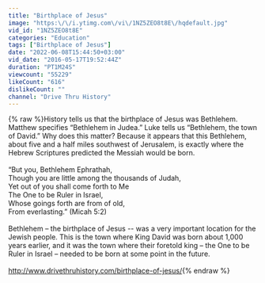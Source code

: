 ```yaml
---
title: "Birthplace of Jesus"
image: "https:\/\/i.ytimg.com\/vi\/1NZ5ZEO8t8E\/hqdefault.jpg"
vid_id: "1NZ5ZEO8t8E"
categories: "Education"
tags: ["Birthplace of Jesus"]
date: "2022-06-08T15:44:50+03:00"
vid_date: "2016-05-17T19:52:44Z"
duration: "PT1M24S"
viewcount: "55229"
likeCount: "616"
dislikeCount: ""
channel: "Drive Thru History"
---
```

{% raw %}History tells us that the birthplace of Jesus was Bethlehem. Matthew specifies “Bethlehem in Judea.” Luke tells us “Bethlehem, the town of David.” Why does this matter? Because it appears that this Bethlehem, about five and a half miles southwest of Jerusalem, is exactly where the Hebrew Scriptures predicted the Messiah would be born.<br /><br />“But you, Bethlehem Ephrathah,<br />Though you are little among the thousands of Judah,<br />Yet out of you shall come forth to Me<br />The One to be Ruler in Israel,<br />Whose goings forth are from of old,<br />From everlasting.” (Micah 5:2)<br /><br />Bethlehem – the birthplace of Jesus -- was a very important location for the Jewish people. This is the town where King David was born about 1,000 years earlier, and it was the town where their foretold king – the One to be Ruler in Israel – needed to be born at some point in the future.<br /><br /><a rel="nofollow" target="blank" href="http://www.drivethruhistory.com/birthplace-of-jesus/">http://www.drivethruhistory.com/birthplace-of-jesus/</a>{% endraw %}
